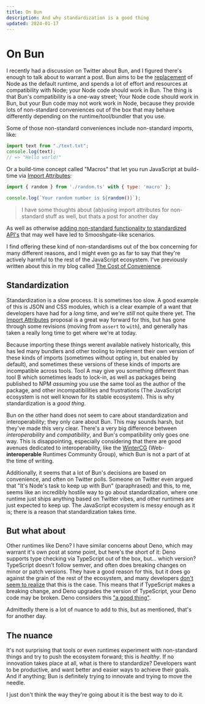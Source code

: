 ```yaml
---
title: On Bun
description: And why standardization is a good thing
updated: 2024-01-17
---
```

# On Bun

I recently had a discussion on Twitter about Bun, and I figured there's enough to talk about to warrant a post. Bun aims to be the [replacement](https://x.com/jarredsumner/status/1738435352883499278?s=20) of Node as the default runtime, and spends a lot of effort and resources at compatibility with Node; your Node code should work in Bun. The thing is that Bun's compatibility is a one-way street; Your Node code should work in Bun, but your Bun code may not work work in Node, because they provide lots of non-standard conveniences out of the box that may behave differently depending on the runtime/tool/bundler that you use.

Some of those non-standard conveniences include non-standard imports, like:
```js
import text from "./text.txt";
console.log(text);
// => "Hello world!"
```

Or a build-time concept called "Macros" that let you run JavaScript at build-time via [Import Attributes](https://github.com/tc39/proposal-import-attributes):
```js
import { random } from './random.ts' with { type: 'macro' };

console.log(`Your random number is ${random()}`);
```

> I have some thoughts about (ab)using import attributes for non-standard stuff as well, but thats a post for another day

As well as otherwise [adding non-standard functionality to standardized API's](https://x.com/jarredsumner/status/1620414853214277634?s=20) that may well have led to Smooshgate-like scenarios.

I find offering these kind of non-standardisms out of the box concerning for many different reasons, and I might even go as far to say that they're actively harmful to the rest of the JavaScript ecosystem. I've previously written about this in my blog called [The Cost of Convenience](/blog/the-cost-of-convenience).

## Standardization

Standardization is a slow process. It is sometimes too slow. A good example of this is JSON and CSS modules, which is a clear example of a want that developers have had for a _long_ time, and we're _still_ not quite there yet. The [Import Attributes](https://github.com/tc39/proposal-import-attributes) proposal is a great way forward for this, but has gone through some revisions (moving from `assert` to `with`), and generally has taken a really long time to get where we're at today. 

Because importing these things werent available natively historically, this has led many bundlers and other tooling to implement their own version of these kinds of imports (sometimes without opting in, but enabled by default), and sometimes these versions of these kinds of imports are incompatible across tools. Tool A may give you something different than tool B which sometimes leads to lock-in, as well as packages being published to NPM _assuming_ you use the same tool as the author of the package, and other incompatibilities and frustrations (The JavaScript ecosystem is not well known for its stable ecosystem). This is why standardization is a _good thing_.

Bun on the other hand does not seem to care about standardization and interoperability; they only care about Bun. This may sounds harsh, but they've made this very clear. There's a very big difference between _interoperability_ and _compatibility_, and Bun's compatibility only goes one way. This is disappointing, especially considering that there are good avenues dedicated to interoperability, like the [WinterCG](https://wintercg.org/) (Web-**interoperable** Runtimes Community Group), which Bun is not a part of at the time of writing.

Additionally, it seems that a lot of Bun's decisions are based on convenience, and often on Twitter polls. Someone on Twitter even argued that "It's Node's task to keep up with Bun" (paraphrased) and this, to me, seems like an incredibly hostile way to go about standardization, where one runtime just ships anything based on Twitter vibes, and other runtimes are just expected to keep up. The JavaScript ecosystem is messy enough as it is; there is a reason that standardization takes time. 

## But what about

Other runtimes like Deno? I have similar concerns about Deno, which may warrant it's own post at some point, but here's the short of it: Deno supports type checking via TypeScript out of the box, but... which version? TypeScript doesn't follow semver, and often does breaking changes on minor or patch versions. They have a good reason for this, but it does go against the grain of the rest of the ecosystem, and many developers [don't seem to realize](https://x.com/robpalmer2/status/1727969814272966885?s=20) that this is the case. This means that if TypeScript makes a breaking change, and Deno upgrades the version of TypeScript, your Deno code may be broken. Deno considers this ["a good thing"](https://docs.deno.com/runtime/manual/advanced/typescript/faqs#there-was-a-breaking-change-in-the-version-of-typescript-that-deno-uses-why-did-you-break-my-program).

Admittedly there is a lot of nuance to add to this, but as mentioned, that's for another day.

## The nuance

It's not surprising that tools or even runtimes experiment with non-standard things and try to push the ecosystem forward; this is _healthy_. If no innovation takes place at all, what is there to standardize? Developers want to be productive, and want better and easier ways to achieve their goals. And if anything; Bun is definitely trying to innovate and trying to move the needle. 

I just don't think the way they're going about it is the best way to do it.
